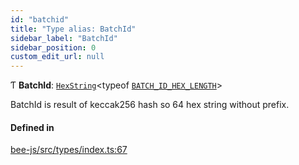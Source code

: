 ```yaml
---
id: "batchid"
title: "Type alias: BatchId"
sidebar_label: "BatchId"
sidebar_position: 0
custom_edit_url: null
---
```


Ƭ **BatchId**: [`HexString`](utils.hexstring.md)<typeof [`BATCH_ID_HEX_LENGTH`](../variables/batch_id_hex_length.md)\>

BatchId is result of keccak256 hash so 64 hex string without prefix.

#### Defined in

[bee-js/src/types/index.ts:67](https://github.com/ethersphere/bee-js/blob/5b112bf/src/types/index.ts#L67)
